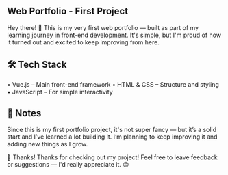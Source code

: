 ## Web Portfolio - First Project

Hey there! 👋
This is my very first web portfolio — built as part of my learning journey in front-end development. It's simple, but I'm proud of how it turned out and excited to keep improving from here.

## 🛠 Tech Stack
• Vue.js – Main front-end framework
• HTML & CSS – Structure and styling
• JavaScript – For simple interactivity

## 📌 Notes
Since this is my first portfolio project, it's not super fancy — but it’s a solid start and I’ve learned a lot building it.
I’m planning to keep improving it and adding new things as I grow.

🙌 Thanks!
Thanks for checking out my project!
Feel free to leave feedback or suggestions — I'd really appreciate it. 😊
